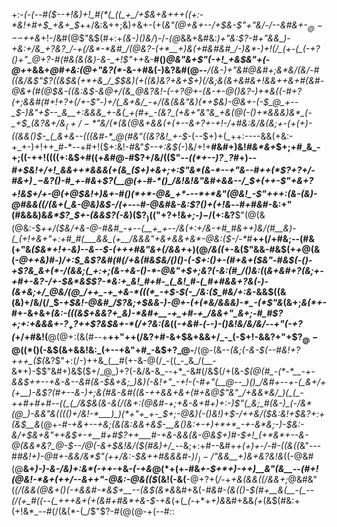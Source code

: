 +:-*(_-(_--#(*_$--+!&)+!_#(*(_((_+_/+$&+&++$+$((+:-*&!+#+$_+&+_$_++/&:&++;&)+&+-(+(_&"(@+&+--/+$&-$"+"&/-/--&#&+-$_@---$++&_+!-/&#(@$"&$(#+:+_(&-)()&/_)-/-_(@_&&+&#&:_)+"&:$?-#+"&&_)-+&:+/&_+?&?_/-+(/&*-*&#_/(@&?-(+*__+)&(+#&#&#_/-)&*-)+!(/_(+-(_(-+?()+"_@+?-#(#&(&(&)-&-_+!$"_++&-__#()_@&"&+$"(-+!_+&$&"+(-@+_+&&+_@_#_+&:(@+"&?(*-_&-+#&(-)&?&#(@--___/(__&-)+"&#_@&#+;&*&/(_&/-#((&/&*$"$?((&$&(+*+&_/_$_$&)(+((&)&?+&+$+)(/&;&$($&+&#_&+!&&++&+_#_(&#-@&+(#(@_$&-((&:&$-&_@+/(&_@&?&!-*(*-*+?_@+-(&-+-@()&?-)+*&((_-#+?(*+;_&&#(#+!+?+(_/+-$"-)+/(_&+&/_-+/(&(&&"&)(*+$&)-@&+-(-$_@_+--_$-)&"+$--_&__+:&&&_+-&(_+(#+_-(&?_(+&+"&"&_+&(@(-()+*&&&)&*_(-_+$_(&?&*+/&$_(+/-*$"&/(*(_&_(@&+&&(+(+--_&+?+-+!-/+#&:&/&(&;+_-(___+(*+)-*((&&()_$-_(_&+&--(((&#-*_@(#&"((&?&!_+-$_-(--$+)+(_++:----&&(+&:-+_+-)+!++_#-*--+#+!($+:&!-#&"_$--+:&$(-_)&/+!+__#&#+)&!_#&*&+_$+;+#_&_-+;((-++!((((+:&$+#((+_&#_@-#$?+/&/(($"--_((*+--)$?_-$?_#+)-*-#+$&!+/+!_&&++*&&&(+(&_($+)+&+;+:$"&*(&-*--+"&--#++(*$?+?+/-#&$+)_--$&?()-#_+-#&*+*$?(__@(+-#-*()_/&!&!&"&#+&&--/_$+(++_-$"+&+?+!&$+/_+-@(+_@_$&!+)&+-#()(*+*-@&_+*---*+*&"(@&!_-$"+++:(&-(&)-@_#_&&((/(&_+_(_&-@&)&$-/(+---#-@&#&-&:$?()+(+!&*--_#+#&#_-&:+"(#&&&)&_&*$?_$+-(&&$$?($-&_)($$?_)(($"+?+!&_+;-)_$-/($+:&?__$"(@(&(@&:-$_++/($&/+&-@-#&#_-+--(__+_+--/&(+:+/&-+#_#&++)&/(#__&)-(_(+!+&+"+:+#_#(___&&_(+__/&&&"+&+&&+&*-@&:($-/-*_#__++(/+#&;--(#&(+"&*($&*+!+-&)--&--$-$(++$+#&"&+(/_&_&+*+)(@_/&((_+-&($"&&-#&$(+_+_@(&(*-@++&)_#-)_/+:_$_&$?&#(#(/+&(#&$&/()()-(-$+:()+-(#+&+(_$&"-#&$(-()-+$?&_&+(*-/(&&;(_+:+;(&-+&-()-*-@&"+$+;&?(-&:(#_/()&:(*(*&+&#+?_(&;+-+#+-&?-/_+-$&*&$$?-*&:+_&!_#+#-_(_&!_#-(_#+#&&+?&(-)-(&+&;+/_@&/(@_/++_-+_+&-*(((*_-+$-$(-_/&:($_#&/+:&*_-_&&$((&(&)+/&/(/_$-*+$&!-@&#_/$?&;+$&&-)-@+-(+(*&/&&&)-*_-(*$"&*(&+;_&(*+-_#+-&+&+_(&:-(((&$+&&?+_&)-*&#+__-+_+#-+_/&&+"_&+;-#_#$?+;+:+&&&+-$?_+$?++$?&$&+-*(/+?&:(&_((*-+&#-(--_)_-()&!&/&/&/--+"(-+?(*+/+#&!(__@(@+:(&(#--+__++"++(/&?+#-&+$&+&&+/_-_(-$+!-&&?+"+$$?_@-@($(*()(-&$(&+&&!&:_(+--+&"+#_-&$+?_@-__/(@_-_(&--*_(&;(_-&-$(--#&!+?+++_($(*&?$"+:(/-)++&_(__#(+-&-@(/_-((_-_&_/(__-&*+)-$$"&#+)&$($+/_@_)+?(-&/&-&_--+*_-&#(/&$(/+(&*-$(@(#_-(*-*__-+-&&$++--+&-&--&#_(&-_$&+&;_)&)(-&!+"_-+!-(-#+"(__@--_)()_/&#+--+-(_&+/+(+__)-&$?(#+--&-)+;&(_#&-&#((&-++&&+&+_(#+&_@$"&"_/+&&*&/_)(_(_-++#+#+#--((_(_/&$_&(&-&(/(&+:(@&#-_+;+&-&+#+)+:-)$"(_&;_#(&-)_(-/&*(@_)-&&"&(((()+/&!-*___)_)(*+"+_+-_$+;-@&)_(_-()&!_)+$-/++&/($&:&!+$&?+:+(&$__&*(@+*-#_-_+_&+--+&;(_&(&:&&_+_&_$-__&()&:+-+)+*+*_-+-&*&;-)-$&:-_&/+$&+&"++&$+-+__#+#$?++___#-+&-&&(&-@&$+)_#-$+!_(+*&*+--&-@(&&*&?_@-$--_/_@(-&_+$&!&/($(#&)+/_--*&;+:+#--&#+*+(+)_+-/-#-(_(&((*&"---#_#&!+)-@___#_+-&&/&*$"(++/&:-$&++#&&&#-)_/_$_)-/$"&&__+)&+&?&!&_((-@&#(@__&+_)-)-&-/&)+:&*(-++-_+&_-(-+&_@(*+(+-_#_&_+-$+*+)-++)__&"(&__--(#+!(@&!-*&+(++/--&++"-@&:-@&(($_(&!(-&(__-@+?+(_/-_+*+&(&&((*_/&&+;_@&#&"(_(/(&&___(@&+()(-+&&#-*&$+__--(&$_(&*&_&#+&(-_#&#-(&(()-$(#+__&(__-(_--(/(+_#((--(_+++&+(+(&#+#&*+&-$-+&_(+(*_(-*+*+_+)&_&#+&&_(+_(&$(#&:+(+!&*_--#(/(&(*-(_/$"$?-#(@(@-+(--#_:_:
